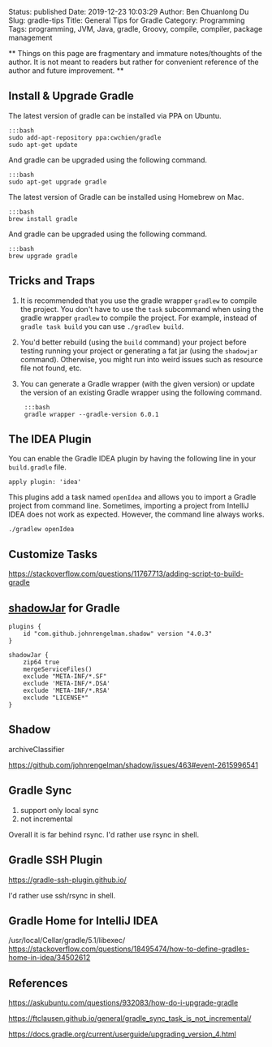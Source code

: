 Status: published
Date: 2019-12-23 10:03:29
Author: Ben Chuanlong Du
Slug: gradle-tips
Title: General Tips for Gradle
Category: Programming
Tags: programming, JVM, Java, gradle, Groovy, compile, compiler, package management

**
Things on this page are
fragmentary and immature notes/thoughts of the author.
It is not meant to readers
but rather for convenient reference of the author and future improvement.
**


## Install & Upgrade Gradle


The latest version of gradle can be installed via PPA on Ubuntu.

    :::bash
    sudo add-apt-repository ppa:cwchien/gradle
    sudo apt-get update

And gradle can be upgraded using the following command.

    :::bash
    sudo apt-get upgrade gradle

The latest version of Gradle can be installed using Homebrew on Mac.

    :::bash
    brew install gradle

And gradle can be upgraded using the following command.

    :::bash
    brew upgrade gradle

## Tricks and Traps

1. It is recommended that you use the gradle wrapper `gradlew` to compile the project.
    You don't have to use the `task` subcommand 
    when using the gradle wrapper `gradlew` to compile the project.
    For example, 
    instead of `gradle task build` you can use `./gradlew build`.

2. You'd better rebuild (using the `build` command) your project 
    before testing running your project or generating a fat jar (using the `shadowjar` command).
    Otherwise, 
    you might run into weird issues such as resource file not found, etc.

3. You can generate a Gradle wrapper (with the given version) 
    or update the version of an existing Gradle wrapper using the following command.

        :::bash
        gradle wrapper --gradle-version 6.0.1

## The IDEA Plugin
You can enable the Gradle IDEA plugin by having the following line in your `build.gradle` file.
```
apply plugin: 'idea'
```
This plugins add a task named `openIdea` and allows you to import a Gradle project from command line.
Sometimes, importing a project from IntelliJ IDEA does not work as expected.
However, 
the command line always works.
```
./gradlew openIdea
```

## Customize Tasks

https://stackoverflow.com/questions/11767713/adding-script-to-build-gradle

## [shadowJar](https://github.com/johnrengelman/shadow) for Gradle
```
plugins {
    id "com.github.johnrengelman.shadow" version "4.0.3"
}
```
```
shadowJar {
    zip64 true
    mergeServiceFiles()
    exclude "META-INF/*.SF"
    exclude 'META-INF/*.DSA'
    exclude 'META-INF/*.RSA'
    exclude "LICENSE*"
}
```

## Shadow

archiveClassifier 

https://github.com/johnrengelman/shadow/issues/463#event-2615996541

## Gradle Sync

1. support only local sync
2. not incremental

Overall it is far behind rsync. 
I'd rather use rsync in shell.

## Gradle SSH Plugin

https://gradle-ssh-plugin.github.io/

I'd rather use ssh/rsync in shell.

## Gradle Home for IntelliJ IDEA

/usr/local/Cellar/gradle/5.1/libexec/
https://stackoverflow.com/questions/18495474/how-to-define-gradles-home-in-idea/34502612

## References

https://askubuntu.com/questions/932083/how-do-i-upgrade-gradle

https://ftclausen.github.io/general/gradle_sync_task_is_not_incremental/

https://docs.gradle.org/current/userguide/upgrading_version_4.html
